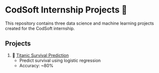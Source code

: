 # CodSoft Internship Projects 🌟

This repository contains three data science and machine learning projects created for the CodSoft internship.

## Projects

1. 🚢 [Titanic Survival Prediction](./Titanic-Survival-Prediction/)
   - Predict survival using logistic regression
   - Accuracy: ~80%

